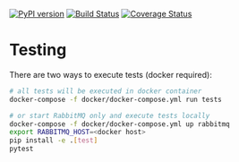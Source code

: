 [![PyPI version](https://badge.fury.io/py/sbus.svg)](https://badge.fury.io/py/sbus) [![Build Status](https://travis-ci.org/dyus/sbus.svg?branch=master)](https://travis-ci.org/dyus/sbus) [![Coverage Status](https://coveralls.io/repos/github/dyus/sbus/badge.svg?branch=master)](https://coveralls.io/github/dyus/sbus?branch=master)

# Testing

There are two ways to execute tests (docker required):

```bash
# all tests will be executed in docker container
docker-compose -f docker/docker-compose.yml run tests

# or start RabbitMQ only and execute tests locally
docker-compose -f docker/docker-compose.yml up rabbitmq
export RABBITMQ_HOST=<docker host>
pip install -e .[test]
pytest
```
